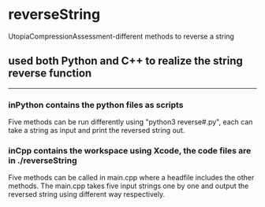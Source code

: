 # reverseString
UtopiaCompressionAssessment-different methods to reverse a string

## used both Python and C++ to realize the string reverse function
---
### inPython contains the python files as scripts
Five methods can be run differently using "python3 reverse#.py", each can take a string as input and print the reversed string out.

### inCpp contains the workspace using Xcode, the code files are in ./reverseString
Five methods can be called in main.cpp where a headfile includes the other methods.
The main.cpp takes five input strings one by one and output the reversed string
using different way respectively.
